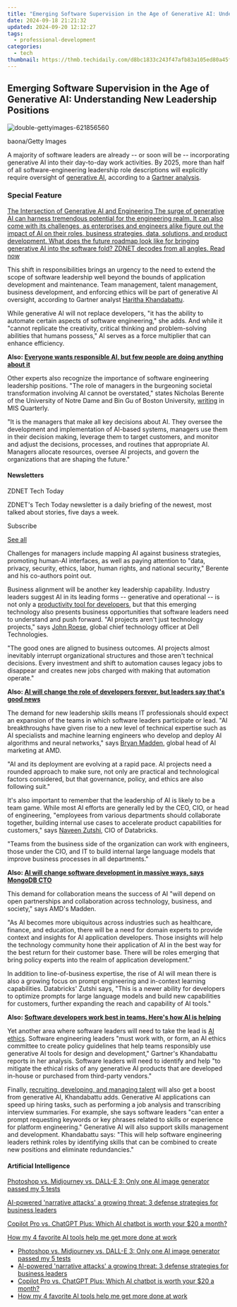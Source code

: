 ```yaml
---
title: "Emerging Software Supervision in the Age of Generative AI: Understanding New Leadership Positions"
date: 2024-09-18 21:21:32
updated: 2024-09-20 12:12:27
tags:
  - professional-development
categories:
  - tech
thumbnail: https://thmb.techidaily.com/d8bc1833c243f47afb83a105ed80a45f4c9ab816dfbd913fea0d2186dd349bdd.jpg
---
```


## Emerging Software Supervision in the Age of Generative AI: Understanding New Leadership Positions

![double-gettyimages-621856560](https://www.zdnet.com/a/img/resize/0e13755898359fb02ce7d95fe73cf3379d2c001a/2023/08/30/9c93be2f-7e9b-4997-bcea-4a067819ec5e/double-gettyimages-621856560.jpg?auto=webp&width=1280)

  
baona/Getty Images

A majority of software leaders are already -- or soon will be -- incorporating generative AI into their day-to-day work activities. By 2025, more than half of all software-engineering leadership role descriptions will explicitly require oversight of [generative AI](https://www.zdnet.com/article/what-is-generative-ai-and-why-is-it-so-popular-heres-everything-you-need-to-know/), according to a [Gartner analysis](https://www.gartner.com/en/newsroom/press-releases/2023-09-30-gartner-says-more-than-50-percent-of-software-engineering-leader-roles-will-explicitly-require-oversight-of-generative-ai-by-2025). 

### Special Feature

[The Intersection of Generative AI and Engineering The surge of generative AI can harness tremendous potential for the engineering realm. It can also come with its challenges, as enterprises and engineers alike figure out the impact of AI on their roles, business strategies, data, solutions, and product development. What does the future roadmap look like for bringing generative AI into the software fold? ZDNET decodes from all angles.  Read now](https://www.zdnet.com/collection/the-intersection-of-generative-ai-and-engineering/)

This shift in responsibilities brings an urgency to the need to extend the scope of software leadership well beyond the bounds of application development and maintenance. Team management, talent management, business development, and enforcing ethics will be part of generative AI oversight, according to Gartner analyst [Haritha Khandabattu](https://www.linkedin.com/in/harithakhandabattu/?originalSubdomain=nl). 

While generative AI will not replace developers, "it has the ability to automate certain aspects of software engineering," she adds. And while it "cannot replicate the creativity, critical thinking and problem-solving abilities that humans possess," AI serves as a force multiplier that can enhance efficiency.

**Also: [Everyone wants responsible AI, but few people are doing anything about it](https://www.zdnet.com/article/everyone-wants-responsible-ai-but-few-people-are-doing-anything-about-it/)**

Other experts also recognize the importance of software engineering leadership positions. "The role of managers in the burgeoning societal transformation involving AI cannot be overstated," states Nicholas Berente of the University of Notre Dame and Bin Gu of Boston University, [writing](https://misq.umn.edu/misq/downloads/download/editorial/738/) in MIS Quarterly. 

"It is the managers that make all key decisions about AI. They oversee the development and implementation of AI-based systems, managers use them in their decision making, leverage them to target customers, and monitor and adjust the decisions, processes, and routines that appropriate AI. Managers allocate resources, oversee AI projects, and govern the organizations that are shaping the future." 

#### Newsletters

ZDNET Tech Today

ZDNET's Tech Today newsletter is a daily briefing of the newest, most talked about stories, five days a week.

 Subscribe

[See all](https://www.zdnet.com/newsletters/)

Challenges for managers include mapping AI against business strategies, promoting human-AI interfaces, as well as paying attention to "data, privacy, security, ethics, labor, human rights, and national security," Berente and his co-authors point out. 

Business alignment will be another key leadership capability. Industry leaders suggest AI in its leading forms -- generative and operational -- is not only a [productivity tool for developers](https://www.zdnet.com/article/the-impact-of-generative-ai-on-software-team-productivity-is-complicated/), but that this emerging technology also presents business opportunities that software leaders need to understand and push forward. "AI projects aren't just technology projects," says [John Roese](https://www.linkedin.com/in/johnroese/), global chief technology officer at Dell Technologies. 

"The good ones are aligned to business outcomes. AI projects almost inevitably interrupt organizational structures and those aren't technical decisions. Every investment and shift to automation causes legacy jobs to disappear and creates new jobs charged with making that automation operate."

**Also: [AI will change the role of developers forever, but leaders say that's good news](https://www.zdnet.com/article/ai-will-change-the-role-of-developers-forever-but-leaders-say-thats-good-news/)**

The demand for new leadership skills means IT professionals should expect an expansion of the teams in which software leaders participate or lead. "AI breakthroughs have given rise to a new level of technical expertise such as AI specialists and machine learning engineers who develop and deploy AI algorithms and neural networks," says [Bryan Madden](https://www.linkedin.com/in/bryan-madden-7388b8/), global head of AI marketing at AMD. 

"AI and its deployment are evolving at a rapid pace. AI projects need a rounded approach to make sure, not only are practical and technological factors considered, but that governance, policy, and ethics are also following suit."

It's also important to remember that the leadership of AI is likely to be a team game. While most AI efforts are generally led by the CEO, CIO, or head of engineering, "employees from various departments should collaborate together, building internal use cases to accelerate product capabilities for customers," says [Naveen Zutshi,](https://www.linkedin.com/in/nzutshi/) CIO of Databricks. 

"Teams from the business side of the organization can work with engineers, those under the CIO, and IT to build internal large language models that improve business processes in all departments."

**Also: [AI will change software development in massive ways, says MongoDB CTO](https://www.zdnet.com/article/ai-is-going-to-change-software-development-in-massive-ways-says-mongodb-cto/)**

This demand for collaboration means the success of AI "will depend on open partnerships and collaboration across technology, business, and society," says AMD's Madden. 

"As AI becomes more ubiquitous across industries such as healthcare, finance, and education, there will be a need for domain experts to provide context and insights for AI application developers. Those insights will help the technology community hone their application of AI in the best way for the best return for their customer base. There will be roles emerging that bring policy experts into the realm of application development."

In addition to line-of-business expertise, the rise of AI will mean there is also a growing focus on prompt engineering and in-context learning capabilities. Databricks' Zutshi says, "This is a newer ability for developers to optimize prompts for large language models and build new capabilities for customers, further expanding the reach and capability of AI tools."

**Also: [Software developers work best in teams. Here's how AI is helping](https://www.zdnet.com/article/software-developers-work-best-in-teams-heres-how-ai-is-helping/)**

Yet another area where software leaders will need to take the lead is [AI ethics](https://www.zdnet.com/article/ethics-of-ai-the-benefits-and-risks-of-artificial-intelligence/). Software engineering leaders "must work with, or form, an AI ethics committee to create policy guidelines that help teams responsibly use generative AI tools for design and development," Gartner's Khandabattu reports in her analysis. Software leaders will need to identify and help "to mitigate the ethical risks of any generative AI products that are developed in-house or purchased from third-party vendors."

Finally, [recruiting, developing, and managing talent](https://www.zdnet.com/home-and-office/work-life/5-ways-to-attract-top-tech-talent-according-to-these-business-leaders/) will also get a boost from generative AI, Khandabattu adds. Generative AI applications can speed up hiring tasks, such as performing a job analysis and transcribing interview summaries. For example, she says software leaders "can enter a prompt requesting keywords or key phrases related to skills or experience for platform engineering." Generative AI will also support skills management and development. Khandabattu says: "This will help software engineering leaders rethink roles by identifying skills that can be combined to create new positions and eliminate redundancies." 

#### Artificial Intelligence

[Photoshop vs. Midjourney vs. DALL-E 3: Only one AI image generator passed my 5 tests](https://www.zdnet.com/article/is-photoshops-new-text-to-image-as-good-as-midjourney-and-dall-e-we-test-it-and-see/ "Photoshop vs. Midjourney vs. DALL-E 3: Only one AI image generator passed my 5 tests")

[AI-powered 'narrative attacks' a growing threat: 3 defense strategies for business leaders](https://www.zdnet.com/article/ai-powered-narrative-attacks-a-growing-threat-3-defense-strategies-for-business-leaders/ "AI-powered 'narrative attacks' a growing threat: 3 defense strategies for business leaders")

[Copilot Pro vs. ChatGPT Plus: Which AI chatbot is worth your $20 a month?](https://www.zdnet.com/article/copilot-pro-vs-chatgpt-plus-which-is-ai-chatbot-is-worth-your-20-a-month/ "Copilot Pro vs. ChatGPT Plus: Which AI chatbot is worth your $20 a month?")

[How my 4 favorite AI tools help me get more done at work](https://www.zdnet.com/article/how-my-4-favorite-ai-tools-help-me-get-more-done-at-work/ "How my 4 favorite AI tools help me get more done at work")

* [Photoshop vs. Midjourney vs. DALL-E 3: Only one AI image generator passed my 5 tests](https://www.zdnet.com/article/is-photoshops-new-text-to-image-as-good-as-midjourney-and-dall-e-we-test-it-and-see/ "Photoshop vs. Midjourney vs. DALL-E 3: Only one AI image generator passed my 5 tests")
* [AI-powered 'narrative attacks' a growing threat: 3 defense strategies for business leaders](https://www.zdnet.com/article/ai-powered-narrative-attacks-a-growing-threat-3-defense-strategies-for-business-leaders/ "AI-powered 'narrative attacks' a growing threat: 3 defense strategies for business leaders")
* [Copilot Pro vs. ChatGPT Plus: Which AI chatbot is worth your $20 a month?](https://www.zdnet.com/article/copilot-pro-vs-chatgpt-plus-which-is-ai-chatbot-is-worth-your-20-a-month/ "Copilot Pro vs. ChatGPT Plus: Which AI chatbot is worth your $20 a month?")
* [How my 4 favorite AI tools help me get more done at work](https://www.zdnet.com/article/how-my-4-favorite-ai-tools-help-me-get-more-done-at-work/ "How my 4 favorite AI tools help me get more done at work")

<ins class="adsbygoogle"
     style="display:block"
     data-ad-format="autorelaxed"
     data-ad-client="ca-pub-7571918770474297"
     data-ad-slot="1223367746"></ins>



<ins class="adsbygoogle"
     style="display:block"
     data-ad-client="ca-pub-7571918770474297"
     data-ad-slot="8358498916"
     data-ad-format="auto"
     data-full-width-responsive="true"></ins>

